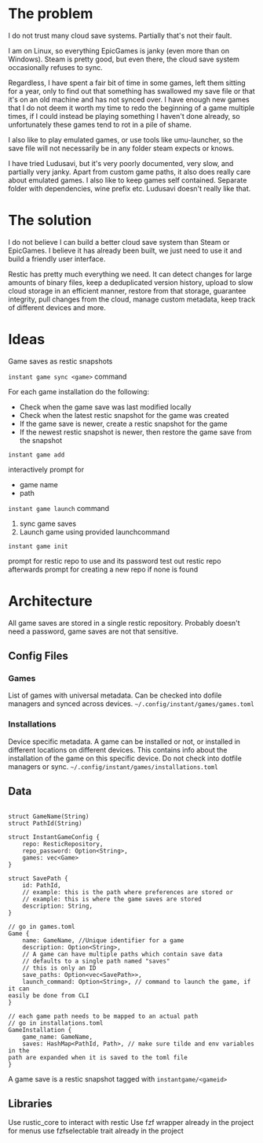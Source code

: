 # The problem

I do not trust many cloud save systems. Partially that's not their fault.

I am on Linux, so everything EpicGames is janky (even more than on Windows). 
Steam is pretty good, but even there, the cloud save system occasionally refuses
to sync. 

Regardless, I have spent a fair bit of time in some games, left them sitting for
a year, only to find out that something has swallowed my save file or that it's
on an old machine and has not synced over. I have enough new games that I do not
deem it worth my time to redo the beginning of a game multiple times, if I could
instead be playing something I haven't done already, so unfortunately these
games tend to rot in a pile of shame. 

I also like to play emulated games, or use tools like umu-launcher, so the save
file will not necessarily be in any folder steam expects or knows. 

I have tried Ludusavi, but it's very poorly documented, very slow, and partially
very janky. Apart from custom game paths, it also does really care about
emulated games. I also like to keep games self contained. Separate folder with
dependencies, wine prefix etc. Ludusavi doesn't really like that. 

# The solution

I do not believe I can build a better cloud save system than Steam or EpicGames.
I believe it has already been built, we just need to use it and build a friendly
user interface.

Restic has pretty much everything we need. It can detect changes for large
amounts of binary files, keep a deduplicated version history, upload to slow
cloud storage in an efficient manner, restore from that storage, guarantee
integrity, pull changes from the cloud, manage custom metadata, keep track of
different devices and more. 

# Ideas

Game saves as restic snapshots

`instant game sync <game>` command

For each game installation do the following:

- Check when the game save was last modified locally
- Check when the latest restic snapshot for the game was created
- If the game save is newer, create a restic snapshot for the game
- If the newest restic snapshot is newer, then restore the game save from the
snapshot

`instant game add`

interactively prompt for
- game name
- path


`instant game launch` command

1. sync game saves
2. Launch game using provided launchcommand


`instant game init`

prompt for restic repo to use and its password
test out restic repo afterwards
prompt for creating a new repo if none is found

# Architecture

All game saves are stored in a single restic repository.
Probably doesn't need a password, game saves are not that sensitive. 


## Config Files

### Games

List of games with universal metadata. Can be checked into dofile managers and
synced across devices.
`~/.config/instant/games/games.toml`

### Installations

Device specific metadata. A game can be installed or not, or installed in
different locations on different devices. This contains info about the
installation of the game on this specific device. Do not check into dotfile
managers or sync. 
`~/.config/instant/games/installations.toml`

## Data
```

struct GameName(String)
struct PathId(String)

struct InstantGameConfig {
    repo: ResticRepository,
    repo_password: Option<String>,
    games: vec<Game>
}

struct SavePath {
    id: PathId,
    // example: this is the path where preferences are stored or 
    // example: this is where the game saves are stored
    description: String,
}

// go in games.toml
Game {
    name: GameName, //Unique identifier for a game
    description: Option<String>,
    // A game can have multiple paths which contain save data
    // defaults to a single path named "saves"
    // this is only an ID
    save_paths: Option<vec<SavePath>>,
    launch_command: Option<String>, // command to launch the game, if it can
easily be done from CLI
}

// each game path needs to be mapped to an actual path
// go in installations.toml
GameInstallation {
    game_name: GameName,
    saves: HashMap<PathId, Path>, // make sure tilde and env variables in the
path are expanded when it is saved to the toml file
}
```


A game save is a restic snapshot tagged with `instantgame/<gameid>`


## Libraries

Use rustic_core to interact with restic
Use fzf wrapper already in the project for menus
use fzfselectable trait already in the project


